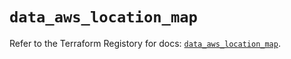 # `data_aws_location_map`

Refer to the Terraform Registory for docs: [`data_aws_location_map`](https://www.terraform.io/docs/providers/aws/d/location_map).
